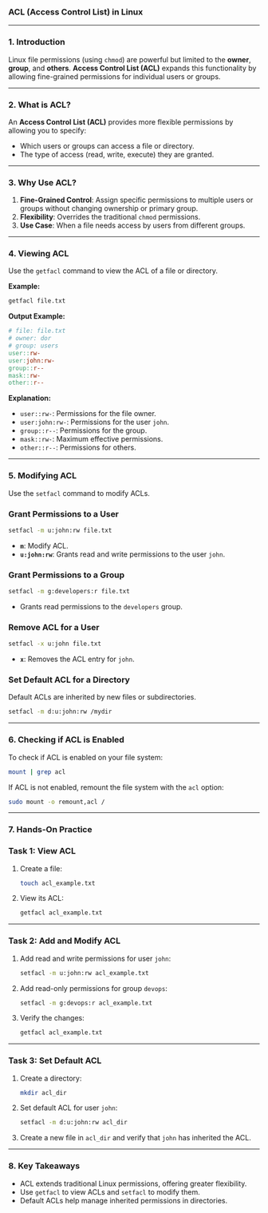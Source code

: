 ### **ACL (Access Control List) in Linux**

---

### **1. Introduction**

Linux file permissions (using `chmod`) are powerful but limited to the **owner**, **group**, and **others**. **Access Control List (ACL)** expands this functionality by allowing fine-grained permissions for individual users or groups.

---

### **2. What is ACL?**

An **Access Control List (ACL)** provides more flexible permissions by allowing you to specify:

- Which users or groups can access a file or directory.
- The type of access (read, write, execute) they are granted.

---

### **3. Why Use ACL?**

1. **Fine-Grained Control**: Assign specific permissions to multiple users or groups without changing ownership or primary group.
2. **Flexibility**: Overrides the traditional `chmod` permissions.
3. **Use Case**: When a file needs access by users from different groups.

---

### **4. Viewing ACL**

Use the `getfacl` command to view the ACL of a file or directory.

**Example:**

```bash
getfacl file.txt

```

**Output Example:**

```makefile
# file: file.txt
# owner: dor
# group: users
user::rw-
user:john:rw-
group::r--
mask::rw-
other::r--

```

**Explanation:**

- `user::rw-`: Permissions for the file owner.
- `user:john:rw-`: Permissions for the user `john`.
- `group::r--`: Permissions for the group.
- `mask::rw-`: Maximum effective permissions.
- `other::r--`: Permissions for others.

---

### **5. Modifying ACL**

Use the `setfacl` command to modify ACLs.

### **Grant Permissions to a User**

```bash
setfacl -m u:john:rw file.txt

```

- **`m`**: Modify ACL.
- **`u:john:rw`**: Grants read and write permissions to the user `john`.

### **Grant Permissions to a Group**

```bash
setfacl -m g:developers:r file.txt

```

- Grants read permissions to the `developers` group.

### **Remove ACL for a User**

```bash
setfacl -x u:john file.txt

```

- **`x`**: Removes the ACL entry for `john`.

### **Set Default ACL for a Directory**

Default ACLs are inherited by new files or subdirectories.

```bash
setfacl -m d:u:john:rw /mydir

```

---

### **6. Checking if ACL is Enabled**

To check if ACL is enabled on your file system:

```bash
mount | grep acl

```

If ACL is not enabled, remount the file system with the `acl` option:

```bash
sudo mount -o remount,acl /

```

---

### **7. Hands-On Practice**

### **Task 1: View ACL**

1. Create a file:
    
    ```bash
    touch acl_example.txt
    
    ```
    
2. View its ACL:
    
    ```bash
    getfacl acl_example.txt
    
    ```
    

---

### **Task 2: Add and Modify ACL**

1. Add read and write permissions for user `john`:
    
    ```bash
    setfacl -m u:john:rw acl_example.txt
    
    ```
    
2. Add read-only permissions for group `devops`:
    
    ```bash
    setfacl -m g:devops:r acl_example.txt
    
    ```
    
3. Verify the changes:
    
    ```bash
    getfacl acl_example.txt
    
    ```
    

---

### **Task 3: Set Default ACL**

1. Create a directory:
    
    ```bash
    mkdir acl_dir
    
    ```
    
2. Set default ACL for user `john`:
    
    ```bash
    setfacl -m d:u:john:rw acl_dir
    
    ```
    
3. Create a new file in `acl_dir` and verify that `john` has inherited the ACL.

---

### **8. Key Takeaways**

- ACL extends traditional Linux permissions, offering greater flexibility.
- Use `getfacl` to view ACLs and `setfacl` to modify them.
- Default ACLs help manage inherited permissions in directories.